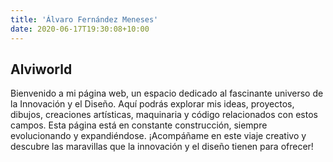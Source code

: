 ```yaml
---
title: 'Álvaro Fernández Meneses'
date: 2020-06-17T19:30:08+10:00
---
```


<!-- Descripción inicial -->

## Alviworld 
Bienvenido a mi página web, un espacio dedicado al fascinante universo de la Innovación y el Diseño. Aquí podrás explorar mis ideas, proyectos, dibujos, creaciones artísticas, maquinaria y código relacionados con estos campos. Esta página está en constante construcción, siempre evolucionando y expandiéndose. ¡Acompáñame en este viaje creativo y descubre las maravillas que la innovación y el diseño tienen para ofrecer!
